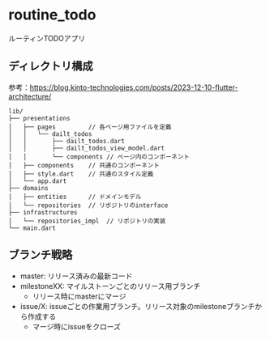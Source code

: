 # routine_todo

ルーティンTODOアプリ

## ディレクトリ構成
参考：https://blog.kinto-technologies.com/posts/2023-12-10-flutter-architecture/

```
lib/
├── presentations
│   ├── pages         // 各ページ用ファイルを定義
│   │   └── dailt_todos
│   │       ├── dailt_todos.dart
│   │       ├── dailt_todos_view_model.dart
│   │       └── components // ページ内のコンポーネント
│   ├── components    // 共通のコンポーネント
│   ├── style.dart    // 共通のスタイル定義
│   └── app.dart
├── domains
│   ├── entities      // ドメインモデル
│   └── repositories  // リポジトリのinterface
├── infrastructures
│   └── repositories_impl  // リポジトリの実装
└── main.dart
```

## ブランチ戦略

- master: リリース済みの最新コード
- milestoneXX: マイルストーンごとのリリース用ブランチ
  - リリース時にmasterにマージ
- issue/X: issueごとの作業用ブランチ。リリース対象のmilestoneブランチから作成する
  - マージ時にissueをクローズ
